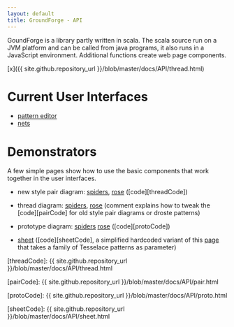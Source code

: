 ```yaml
---
layout: default
title: GroundForge - API
--- 
```


GoundForge is a library partly written in scala. 
The scala source run on a JVM platform and can be called from java programs,
it also runs in a JavaScript environment. 
Additional functions create web page components.

[x]({{ site.github.repository_url }}/blob/master/docs/API/thread.html)

Current User Interfaces
=======================

* [pattern editor](/GroundForge/tiles)
* [nets](/GroundForge/nets)

Demonstrators
=============

A few simple pages show how to use the basic components
that work together in the user interfaces.

* new style pair diagram:
[spiders](pair.html?patchWidth=20&patchHeight=20&g1=tc&a1=ctctctcttt&l2=crcrcrclll&k2=ctctc&j2=cttcttc&i2=ctttctttc&h2=crcrc&g2=cttc&f2=clclc&e2=ctttctttc&d2=cttcttc&c2=ctctc&b2=clclclcrrr&l3=ctc&k3=ctc&j3=clllc&i3=crrcrrc&h3=clcrc&g3=cttcttc&f3=crclc&e3=cllcllc&d3=crrrc&c3=ctc&b3=ctc&a3=cc&l4=ctc&k4=cllc&j4=crrrcrrrc&i4=cllcrc&h4=cllcrrc&g4=ctttc&f4=crrcllc&e4=crrclc&d4=clllclllc&c4=crrc&b4=ctc&a4=ccc&l5=clc&k5=rctct&j5=clllcrc&i5=clllcrrc&h5=ctc&g5=ctttctttc&f5=ctc&e5=crrrcllc&d5=crrrclc&c5=lctct&b5=crc&a5=ctc&l6=rctct&k6=ctc&j6=ctc&i6=clcrclc&h6=c&f6=c&e6=clclcrc&d6=ctc&c6=ctc&b6=lctct&a6=cc&tile=5-----5-----,-CDDD632AAAB,566666322222,566666322222,566666322222,566666-22222&shiftColsSW=-6&shiftRowsSW=6&shiftColsSE=6&shiftRowsSE=6),
[rose](pair.html?patchWidth=8&patchHeight=14&b1=ctc&c1=ctllcrrc&d1=clclc&b2=cllcrrcllcrrcr&d2=ctctctc&c3=ctctll&footside=b,-,a,-&footsideStitch=-&tile=831,4-7,-5-&tileStitch=ctct&shiftColsSW=-2&shiftRowsSW=2&shiftColsSE=2&shiftRowsSE=2)
([code][threadCode])

* thread diagram:
[spiders](thread.html?patchWidth=20&patchHeight=20&g1=tc&a1=ctctctcttt&l2=crcrcrclll&k2=ctctc&j2=cttcttc&i2=ctttctttc&h2=crcrc&g2=cttc&f2=clclc&e2=ctttctttc&d2=cttcttc&c2=ctctc&b2=clclclcrrr&l3=ctc&k3=ctc&j3=clllc&i3=crrcrrc&h3=clcrc&g3=cttcttc&f3=crclc&e3=cllcllc&d3=crrrc&c3=ctc&b3=ctc&a3=cc&l4=ctc&k4=cllc&j4=crrrcrrrc&i4=cllcrc&h4=cllcrrc&g4=ctttc&f4=crrcllc&e4=crrclc&d4=clllclllc&c4=crrc&b4=ctc&a4=ccc&l5=clc&k5=rctct&j5=clllcrc&i5=clllcrrc&h5=ctc&g5=ctttctttc&f5=ctc&e5=crrrcllc&d5=crrrclc&c5=lctct&b5=crc&a5=ctc&l6=rctct&k6=ctc&j6=ctc&i6=clcrclc&h6=c&f6=c&e6=clclcrc&d6=ctc&c6=ctc&b6=lctct&a6=cc&tile=5-----5-----,-CDDD632AAAB,566666322222,566666322222,566666322222,566666-22222&shiftColsSW=-6&shiftRowsSW=6&shiftColsSE=6&shiftRowsSE=6),
[rose](thread.html?patchWidth=8&patchHeight=14&b1=ctc&c1=ctllcrrc&d1=clclc&b2=cllcrrcllcrrcr&d2=ctctctc&c3=ctctll&footside=b,-,a,-&footsideStitch=-&tile=831,4-7,-5-&tileStitch=ctct&shiftColsSW=-2&shiftRowsSW=2&shiftColsSE=2&shiftRowsSE=2)
(comment explains how to tweak the [code][pairCode]
for old style pair diagrams or droste patterns)

* prototype diagram:
[spiders](proto.html?patchWidth=20&patchHeight=20&g1=tc&a1=ctctctcttt&l2=crcrcrclll&k2=ctctc&j2=cttcttc&i2=ctttctttc&h2=crcrc&g2=cttc&f2=clclc&e2=ctttctttc&d2=cttcttc&c2=ctctc&b2=clclclcrrr&l3=ctc&k3=ctc&j3=clllc&i3=crrcrrc&h3=clcrc&g3=cttcttc&f3=crclc&e3=cllcllc&d3=crrrc&c3=ctc&b3=ctc&a3=cc&l4=ctc&k4=cllc&j4=crrrcrrrc&i4=cllcrc&h4=cllcrrc&g4=ctttc&f4=crrcllc&e4=crrclc&d4=clllclllc&c4=crrc&b4=ctc&a4=ccc&l5=clc&k5=rctct&j5=clllcrc&i5=clllcrrc&h5=ctc&g5=ctttctttc&f5=ctc&e5=crrrcllc&d5=crrrclc&c5=lctct&b5=crc&a5=ctc&l6=rctct&k6=ctc&j6=ctc&i6=clcrclc&h6=c&f6=c&e6=clclcrc&d6=ctc&c6=ctc&b6=lctct&a6=cc&tile=5-----5-----,-CDDD632AAAB,566666322222,566666322222,566666322222,566666-22222&shiftColsSW=-6&shiftRowsSW=6&shiftColsSE=6&shiftRowsSE=6)
[rose](proto.html?patchWidth=8&patchHeight=14&b1=ctc&c1=ctllcrrc&d1=clclc&b2=cllcrrcllcrrcr&d2=ctctctc&c3=ctctll&footside=b,-,a,-&footsideStitch=-&tile=831,4-7,-5-&tileStitch=ctct&shiftColsSW=-2&shiftRowsSW=2&shiftColsSE=2&shiftRowsSE=2)
([code][protoCode])

* [sheet](sheet.html) ([code][sheetCode],
a simplified hardcoded variant of this
[page](https://jo-pol.github.io/GroundForge/sheet.html?img=214&patch=5-,-5;checker&%20patch=6;checker&%20patch=53;checker&%20patch=563;checker&%20patch=5632;checker&%20patch=56663;checker&%20patch=56353;checker&%20patch=56632;checker&%20patch=53,5-,-5;checker&%20patch=56-,6-5,-56;checker&%20patch=4-L,-L4,L4-;checker&%20patch=53,5-,35,-5;checker&%20patch=53,53,5-,-5;checker&%20patch=566-,66-5,6-56,-566;checker&%20patch=5632,56-2,5-5-,-535;checker)
that takes a family of Tesselace patterns as parameter)

[threadCode]: {{ site.github.repository_url }}/blob/master/docs/API/thread.html

[pairCode]: {{ site.github.repository_url }}/blob/master/docs/API/pair.html

[protoCode]: {{ site.github.repository_url }}/blob/master/docs/API/proto.html

[sheetCode]: {{ site.github.repository_url }}/blob/master/docs/API/sheet.html